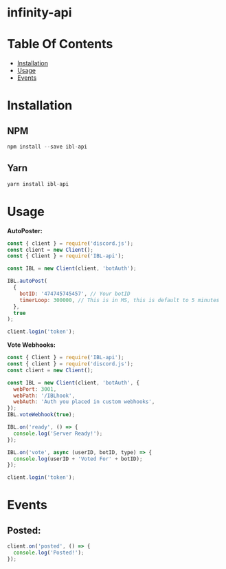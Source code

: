 # infinity-api

# Table Of Contents

- [Installation](#installation)
- [Usage](#usage)
- [Events](#events)

# Installation

## NPM

```js
npm install --save ibl-api
```

## Yarn

```js
yarn install ibl-api
```

# Usage

**AutoPoster:**

```js
const { client } = require('discord.js');
const client = new Client();
const { Client } = require('IBL-api');

const IBL = new Client(client, 'botAuth');

IBL.autoPost(
  {
    botID: '474745745457', // Your botID
    timerLoop: 300000, // This is in MS, this is default to 5 minutes
  },
  true
);

client.login('token');
```

**Vote Webhooks:**

```js
const { Client } = require('IBL-api');
const { client } = require('discord.js');
const client = new Client();

const IBL = new Client(client, 'botAuth', {
  webPort: 3001,
  webPath: '/IBLhook',
  webAuth: 'Auth you placed in custom webhooks',
});
IBL.voteWebhook(true);

IBL.on('ready', () => {
  console.log('Server Ready!');
});

IBL.on('vote', async (userID, botID, type) => {
  console.log(userID + 'Voted For' + botID);
});

client.login('token');
```

# Events

## Posted:

```js
client.on('posted', () => {
  console.log('Posted!');
});
```
